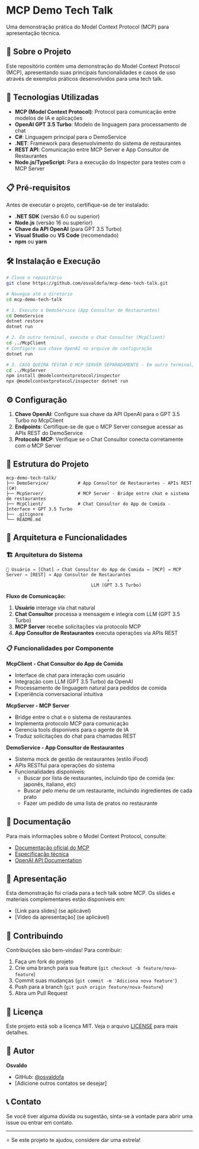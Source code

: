 # MCP Demo Tech Talk

Uma demonstração prática do Model Context Protocol (MCP) para apresentação técnica.

## 🎯 Sobre o Projeto

Este repositório contém uma demonstração do Model Context Protocol (MCP), apresentando suas principais funcionalidades e casos de uso através de exemplos práticos desenvolvidos para uma tech talk.

## 🚀 Tecnologias Utilizadas

- **MCP (Model Context Protocol)**: Protocol para comunicação entre modelos de IA e aplicações
- **OpenAI GPT 3.5 Turbo**: Modelo de linguagem para processamento de chat
- **C#**: Linguagem principal para o DemoService
- **.NET**: Framework para desenvolvimento do sistema de restaurantes
- **REST API**: Comunicação entre MCP Server e App Consultor de Restaurantes
- **Node.js/TypeScript**: Para a execução do Inspector para testes com o MCP Server

## 📋 Pré-requisitos

Antes de executar o projeto, certifique-se de ter instalado:

- **.NET SDK** (versão 6.0 ou superior)
- **Node.js** (versão 16 ou superior)
- **Chave da API OpenAI** (para GPT 3.5 Turbo)
- **Visual Studio** ou **VS Code** (recomendado)
- **npm** ou **yarn**

## 🛠️ Instalação e Execução

```bash
# Clone o repositório
git clone https://github.com/osvaldofa/mcp-demo-tech-talk.git

# Navegue até o diretório
cd mcp-demo-tech-talk

# 1. Execute o DemoService (App Consultor de Restaurantes)
cd DemoService
dotnet restore
dotnet run

# 2. Em outro terminal, execute o Chat Consultor (McpClient)
cd ../McpClient
# Configure sua chave OpenAI no arquivo de configuração
dotnet run

# 3. CASO QUEIRA TESTAR O MCP SERVER SEPARADAMENTE - Em outro terminal, execute o MCP Server
cd ../McpServer
npm install @modelcontextprotocol/inspector
npx @modelcontextprotocol/inspector dotnet run


```

## ⚙️ Configuração

1. **Chave OpenAI**: Configure sua chave da API OpenAI para o GPT 3.5 Turbo no McpClient
2. **Endpoints**: Certifique-se de que o MCP Server consegue acessar as APIs REST do DemoService
3. **Protocolo MCP**: Verifique se o Chat Consultor conecta corretamente com o MCP Server

## 📁 Estrutura do Projeto

```
mcp-demo-tech-talk/
├── DemoService/           # App Consultor de Restaurantes - APIs REST (C#)
├── McpServer/             # MCP Server - Bridge entre chat e sistema de restaurantes
├── McpClient/             # Chat Consultor do App de Comida - Interface + GPT 3.5 Turbo
├── .gitignore
└── README.md
```

## 🔧 Arquitetura e Funcionalidades

### 🏗️ Arquitetura do Sistema

```
👤 Usuário → [Chat] → Chat Consultor do App de Comida → [MCP] → MCP Server → [REST] → App Consultor de Restaurantes
                                      ↓
                                LLM (GPT 3.5 Turbo)
```

**Fluxo de Comunicação:**
1. **Usuário** interage via chat natural
2. **Chat Consultor** processa a mensagem e integra com LLM (GPT 3.5 Turbo)
3. **MCP Server** recebe solicitações via protocolo MCP
4. **App Consultor de Restaurantes** executa operações via APIs REST

### 📋 Funcionalidades por Componente

**McpClient - Chat Consultor do App de Comida**
- Interface de chat para interação com usuário
- Integração com LLM (GPT 3.5 Turbo) da OpenAI
- Processamento de linguagem natural para pedidos de comida
- Experiência conversacional intuitiva

**McpServer - MCP Server**
- Bridge entre o chat e o sistema de restaurantes
- Implementa protocolo MCP para comunicação
- Gerencia tools disponíveis para o agente de IA
- Traduz solicitações do chat para chamadas REST

**DemoService - App Consultor de Restaurantes**
- Sistema mock de gestão de restaurantes (estilo iFood)
- APIs RESTful para operações do sistema
- Funcionalidades disponíveis:
  - Buscar por lista de restaurantes, incluindo tipo de comida (ex: japonês, italiano, etc)
  - Buscar pelo menu de um restaurante, incluindo ingredientes de cada prato
  - Fazer um pedido de uma lista de pratos no restaurante

## 📖 Documentação

Para mais informações sobre o Model Context Protocol, consulte:

- [Documentação oficial do MCP](https://docs.anthropic.com/claude/docs/mcp)
- [Especificação técnica](https://spec.modelcontextprotocol.io/)
- [OpenAI API Documentation](https://platform.openai.com/docs)

## 🎤 Apresentação

Esta demonstração foi criada para a tech talk sobre MCP. Os slides e materiais complementares estão disponíveis em:

- [Link para slides] (se aplicável)
- [Vídeo da apresentação] (se aplicável)

## 🤝 Contribuindo

Contribuições são bem-vindas! Para contribuir:

1. Faça um fork do projeto
2. Crie uma branch para sua feature (`git checkout -b feature/nova-feature`)
3. Commit suas mudanças (`git commit -m 'Adiciona nova feature'`)
4. Push para a branch (`git push origin feature/nova-feature`)
5. Abra um Pull Request

## 📄 Licença

Este projeto está sob a licença MIT. Veja o arquivo [LICENSE](LICENSE) para mais detalhes.

## 👤 Autor

**Osvaldo**

- GitHub: [@osvaldofa](https://github.com/osvaldofa)
- [Adicione outros contatos se desejar]

## 📞 Contato

Se você tiver alguma dúvida ou sugestão, sinta-se à vontade para abrir uma issue ou entrar em contato.

---

⭐ Se este projeto te ajudou, considere dar uma estrela!
